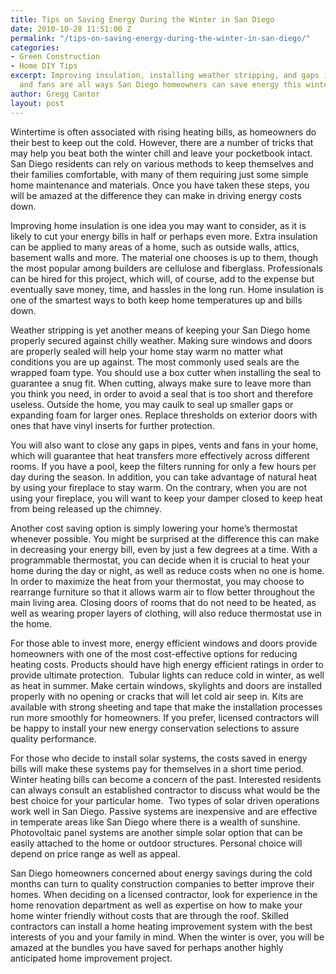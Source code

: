 ```yaml
---
title: Tips on Saving Energy During the Winter in San Diego
date: 2010-10-28 11:51:00 Z
permalink: "/tips-on-saving-energy-during-the-winter-in-san-diego/"
categories:
- Green Construction
- Home DIY Tips
excerpt: Improving insulation, installing weather stripping, and gaps in pipes, vents
  and fans are all ways San Diego homeowners can save energy this winter.
author: Gregg Cantor
layout: post
---
```


Wintertime is often associated with rising heating bills, as homeowners do their best to keep out the cold. However, there are a number of tricks that may help you beat both the winter chill and leave your pocketbook intact. San Diego residents can rely on various methods to keep themselves and their families comfortable, with many of them requiring just some simple home maintenance and materials. Once you have taken these steps, you will be amazed at the difference they can make in driving energy costs down.

Improving home insulation is one idea you may want to consider, as it is likely to cut your energy bills in half or perhaps even more. Extra insulation can be applied to many areas of a home, such as outside walls, attics, basement walls and more. The material one chooses is up to them, though the most popular among builders are cellulose and fiberglass. Professionals can be hired for this project, which will, of course, add to the expense but eventually save money, time, and hassles in the long run. Home insulation is one of the smartest ways to both keep home temperatures up and bills down.

Weather stripping is yet another means of keeping your San Diego home properly secured against chilly weather. Making sure windows and doors are properly sealed will help your home stay warm no matter what conditions you are up against. The most commonly used seals are the wrapped foam type. You should use a box cutter when installing the seal to guarantee a snug fit. When cutting, always make sure to leave more than you think you need, in order to avoid a seal that is too short and therefore useless. Outside the home, you may caulk to seal up smaller gaps or expanding foam for larger ones. Replace thresholds on exterior doors with ones that have vinyl inserts for further protection.

You will also want to close any gaps in pipes, vents and fans in your home, which will guarantee that heat transfers more effectively across different rooms. If you have a pool, keep the filters running for only a few hours per day during the season. In addition, you can take advantage of natural heat by using your fireplace to stay warm. On the contrary, when you are not using your fireplace, you will want to keep your damper closed to keep heat from being released up the chimney.

Another cost saving option is simply lowering your home’s thermostat whenever possible. You might be surprised at the difference this can make in decreasing your energy bill, even by just a few degrees at a time. With a programmable thermostat, you can decide when it is crucial to heat your home during the day or night, as well as reduce costs when no one is home. In order to maximize the heat from your thermostat, you may choose to rearrange furniture so that it allows warm air to flow better throughout the main living area. Closing doors of rooms that do not need to be heated, as well as wearing proper layers of clothing, will also reduce thermostat use in the home.

For those able to invest more, energy efficient windows and doors provide homeowners with one of the most cost-effective options for reducing heating costs. Products should have high energy efficient ratings in order to provide ultimate protection.  Tubular lights can reduce cold in winter, as well as heat in summer. Make certain windows, skylights and doors are installed properly with no opening or cracks that will let cold air seep in. Kits are available with strong sheeting and tape that make the installation processes run more smoothly for homeowners. If you prefer, licensed contractors will be happy to install your new energy conservation selections to assure quality performance.

For those who decide to install solar systems, the costs saved in energy bills will make these systems pay for themselves in a short time period. Winter heating bills can become a concern of the past. Interested residents can always consult an established contractor to discuss what would be the best choice for your particular home.  Two types of solar driven operations work well in San Diego. Passive systems are inexpensive and are effective in temperate areas like San Diego where there is a wealth of sunshine. Photovoltaic panel systems are another simple solar option that can be easily attached to the home or outdoor structures. Personal choice will depend on price range as well as appeal.

San Diego homeowners concerned about energy savings during the cold months can turn to quality construction companies to better improve their homes. When deciding on a licensed contractor, look for experience in the home renovation department as well as expertise on how to make your home winter friendly without costs that are through the roof. Skilled contractors can install a home heating improvement system with the best interests of you and your family in mind. When the winter is over, you will be amazed at the bundles you have saved for perhaps another highly anticipated home improvement project.
